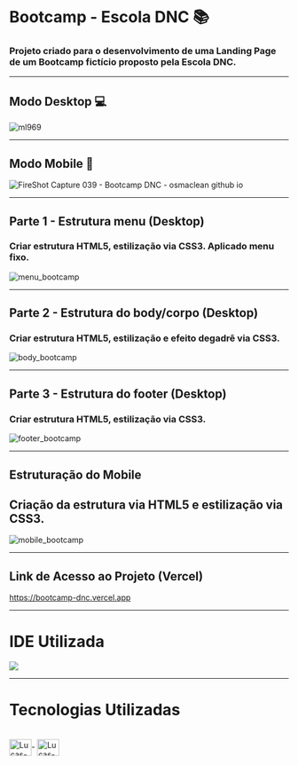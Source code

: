 # Bootcamp - Escola DNC 📚

### Projeto criado para o desenvolvimento de uma Landing Page de um Bootcamp fictício proposto pela Escola DNC.

<hr> 

## Modo Desktop 💻

![ml969](https://user-images.githubusercontent.com/115199808/221287706-a2324e0a-6fd2-4304-83af-8beff88fd222.png)

<hr> 

## Modo Mobile 📲

![FireShot Capture 039 - Bootcamp DNC - osmaclean github io](https://user-images.githubusercontent.com/115199808/221287866-c6112fcf-327a-4a45-9e32-82e05e1ad949.png)

<hr> 

## Parte 1 - Estrutura menu (Desktop)

### Criar estrutura HTML5, estilização via CSS3. Aplicado menu fixo.

![menu_bootcamp](https://user-images.githubusercontent.com/115199808/221290456-460cf4e2-a24c-4756-85f4-05ca23859564.gif)

<hr> 

## Parte 2 - Estrutura do body/corpo (Desktop)

### Criar estrutura HTML5, estilização e efeito degadrê via CSS3.

![body_bootcamp](https://user-images.githubusercontent.com/115199808/221291615-a8eb44b7-3b72-4f55-849d-127702044e61.gif)

<hr>

## Parte 3 - Estrutura do footer (Desktop)

### Criar estrutura HTML5, estilização via CSS3.

![footer_bootcamp](https://user-images.githubusercontent.com/115199808/221292202-222bd49d-d84c-43ff-aca3-796bace67f27.gif)

<hr>

## Estruturação do Mobile

## Criação da estrutura via HTML5 e estilização via CSS3.

![mobile_bootcamp](https://user-images.githubusercontent.com/115199808/221293822-c890663e-6cbf-4d42-9993-1fd32ce70100.gif)

<hr> 

## Link de Acesso ao Projeto (Vercel)

https://bootcamp-dnc.vercel.app

<hr>

# IDE Utilizada

<div> 
<img src="https://img.shields.io/badge/Visual_Studio_Code-0078D4?style=for-the-badge&logo=visual%20studio%20code&logoColor=white">
</div>

<hr>

# Tecnologias Utilizadas
<div style="display: inline_block"><br>
  <img align="center" alt="Lucas-HTML" height="30" width="40" src="https://cdn.jsdelivr.net/gh/devicons/devicon/icons/html5/html5-original.svg">-
  <img align="center" alt="Lucas-CSS" height="30" width="40" src="https://cdn.jsdelivr.net/gh/devicons/devicon/icons/css3/css3-original.svg">
</div>



